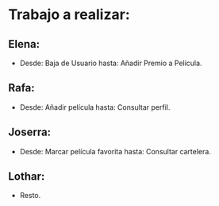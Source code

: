 Trabajo a realizar:
===================

Elena:
------
* Desde: Baja de Usuario hasta: Añadir Premio a Película.

Rafa:
-----
* Desde: Añadir película hasta: Consultar perfil.

Joserra:
--------
* Desde: Marcar película favorita hasta: Consultar cartelera.

Lothar:
-------
* Resto.
